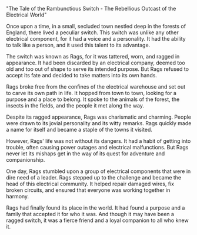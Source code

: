 "The Tale of the Rambunctious Switch - The Rebellious Outcast of the Electrical World"

Once upon a time, in a small, secluded town nestled deep in the forests of England, there lived a peculiar switch. This switch was unlike any other electrical component, for it had a voice and a personality. It had the ability to talk like a person, and it used this talent to its advantage.

The switch was known as Rags, for it was tattered, worn, and ragged in appearance. It had been discarded by an electrical company, deemed too old and too out of shape to serve its intended purpose. But Rags refused to accept its fate and decided to take matters into its own hands.

Rags broke free from the confines of the electrical warehouse and set out to carve its own path in life. It hopped from town to town, looking for a purpose and a place to belong. It spoke to the animals of the forest, the insects in the fields, and the people it met along the way.

Despite its ragged appearance, Rags was charismatic and charming. People were drawn to its jovial personality and its witty remarks. Rags quickly made a name for itself and became a staple of the towns it visited.

However, Rags' life was not without its dangers. It had a habit of getting into trouble, often causing power outages and electrical malfunctions. But Rags never let its mishaps get in the way of its quest for adventure and companionship.

One day, Rags stumbled upon a group of electrical components that were in dire need of a leader. Rags stepped up to the challenge and became the head of this electrical community. It helped repair damaged wires, fix broken circuits, and ensured that everyone was working together in harmony.

Rags had finally found its place in the world. It had found a purpose and a family that accepted it for who it was. And though it may have been a ragged switch, it was a fierce friend and a loyal companion to all who knew it.